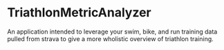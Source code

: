 # TriathlonMetricAnalyzer
An application intended to leverage your swim, bike, and run training data pulled from strava to give a more wholistic overview of triathlon training.
